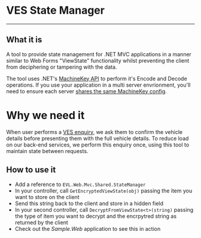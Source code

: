 # VES State Manager
---

## What it is
A tool to provide state management for .NET MVC applications in a manner similar to Web Forms "ViewState" functionality whilst preventing the client from deciphering or tampering with the data.

The tool uses .NET's [MachineKey API](https://msdn.microsoft.com/en-us/library/system.web.security.machinekey(v=vs.110).aspx) to perform it's Encode and Decode operations. If you use your application in a multi server envrionment, you'll need to ensure each server [shares the same MachineKey config](https://msdn.microsoft.com/en-us/library/ff649308.aspx#paght000007_webfarmdeploymentconsiderations).

# Why we need it
When user performs a [VES enquiry](https://vehicleenquiry.service.gov.uk), we ask them to confirm the vehicle details before presenting them with the full vehicle details. To reduce load on our back-end services, we perform this enquiry once, using this tool to maintain state between requests.

## How to use it
* Add a reference to `EVL.Web.Mvc.Shared.StateManager`
* In your controller, call `GetEncryptedViewState(obj)` passing the item you want to store on the client
* Send this string back to the client and store in a hidden field
* In your second controller, call `DecryptFromViewState<t>(string)` passing the type of item you want to decrypt and the encrpytred string as returned by the client
* Check out the *Sample.Web* application to see this in action
